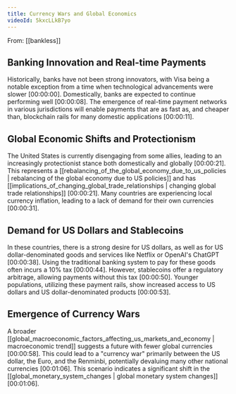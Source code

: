 ```yaml
---
title: Currency Wars and Global Economics
videoId: 5kxcLLkB7yo
---
```


From: [[bankless]] <br/> 

## Banking Innovation and Real-time Payments
Historically, banks have not been strong innovators, with Visa being a notable exception from a time when technological advancements were slower <a class="yt-timestamp" data-t="00:00:00">[00:00:00]</a>. Domestically, banks are expected to continue performing well <a class="yt-timestamp" data-t="00:00:08">[00:00:08]</a>. The emergence of real-time payment networks in various jurisdictions will enable payments that are as fast as, and cheaper than, blockchain rails for many domestic applications <a class="yt-timestamp" data-t="00:00:11">[00:00:11]</a>.

## Global Economic Shifts and Protectionism
The United States is currently disengaging from some allies, leading to an increasingly protectionist stance both domestically and globally <a class="yt-timestamp" data-t="00:00:21">[00:00:21]</a>. This represents a [[rebalancing_of_the_global_economy_due_to_us_policies | rebalancing of the global economy due to US policies]] and has [[implications_of_changing_global_trade_relationships | changing global trade relationships]] <a class="yt-timestamp" data-t="00:00:21">[00:00:21]</a>. Many countries are experiencing local currency inflation, leading to a lack of demand for their own currencies <a class="yt-timestamp" data-t="00:00:31">[00:00:31]</a>.

## Demand for US Dollars and Stablecoins
In these countries, there is a strong desire for US dollars, as well as for US dollar-denominated goods and services like Netflix or OpenAI's ChatGPT <a class="yt-timestamp" data-t="00:00:38">[00:00:38]</a>. Using the traditional banking system to pay for these goods often incurs a 10% tax <a class="yt-timestamp" data-t="00:00:44">[00:00:44]</a>. However, stablecoins offer a regulatory arbitrage, allowing payments without this tax <a class="yt-timestamp" data-t="00:00:50">[00:00:50]</a>. Younger populations, utilizing these payment rails, show increased access to US dollars and US dollar-denominated products <a class="yt-timestamp" data-t="00:00:53">[00:00:53]</a>.

## Emergence of Currency Wars
A broader [[global_macroeconomic_factors_affecting_us_markets_and_economy | macroeconomic trend]] suggests a future with fewer global currencies <a class="yt-timestamp" data-t="00:00:58">[00:00:58]</a>. This could lead to a "currency war" primarily between the US dollar, the Euro, and the Renminbi, potentially devaluing many other national currencies <a class="yt-timestamp" data-t="00:01:06">[00:01:06]</a>. This scenario indicates a significant shift in the [[global_monetary_system_changes | global monetary system changes]] <a class="yt-timestamp" data-t="00:01:06">[00:01:06]</a>.